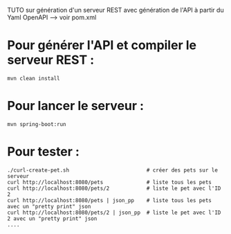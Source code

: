 TUTO sur génération d'un serveur REST avec génération de l'API à partir du Yaml OpenAPI
--> voir pom.xml

# Pour générer l'API et compiler le serveur REST :

    mvn clean install

# Pour lancer le serveur :

    mvn spring-boot:run

# Pour tester :

    ./curl-create-pet.sh                         # créer des pets sur le serveur
    curl http://localhost:8080/pets              # liste tous les pets
    curl http://localhost:8080/pets/2            # liste le pet avec l'ID 2
    curl http://localhost:8080/pets | json_pp    # liste tous les pets avec un "pretty print" json
    curl http://localhost:8080/pets/2 | json_pp  # liste le pet avec l'ID 2 avec un "pretty print" json
    ....
